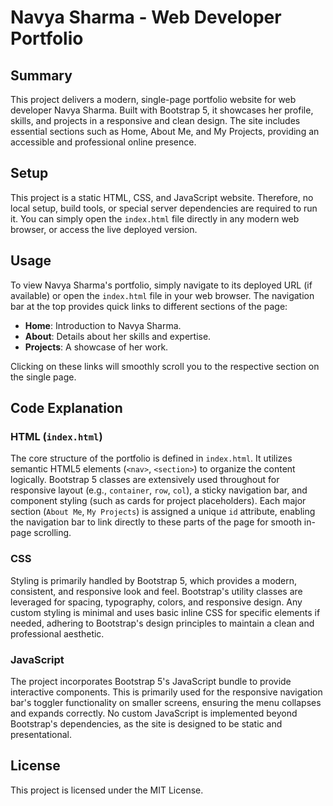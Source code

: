 # Navya Sharma - Web Developer Portfolio

## Summary
This project delivers a modern, single-page portfolio website for web developer Navya Sharma. Built with Bootstrap 5, it showcases her profile, skills, and projects in a responsive and clean design. The site includes essential sections such as Home, About Me, and My Projects, providing an accessible and professional online presence.

## Setup
This project is a static HTML, CSS, and JavaScript website. Therefore, no local setup, build tools, or special server dependencies are required to run it. You can simply open the `index.html` file directly in any modern web browser, or access the live deployed version.

## Usage
To view Navya Sharma's portfolio, simply navigate to its deployed URL (if available) or open the `index.html` file in your web browser. The navigation bar at the top provides quick links to different sections of the page:
*   **Home**: Introduction to Navya Sharma.
*   **About**: Details about her skills and expertise.
*   **Projects**: A showcase of her work.

Clicking on these links will smoothly scroll you to the respective section on the single page.

## Code Explanation

### HTML (`index.html`)
The core structure of the portfolio is defined in `index.html`. It utilizes semantic HTML5 elements (`<nav>`, `<section>`) to organize the content logically. Bootstrap 5 classes are extensively used throughout for responsive layout (e.g., `container`, `row`, `col`), a sticky navigation bar, and component styling (such as cards for project placeholders). Each major section (`About Me`, `My Projects`) is assigned a unique `id` attribute, enabling the navigation bar to link directly to these parts of the page for smooth in-page scrolling.

### CSS
Styling is primarily handled by Bootstrap 5, which provides a modern, consistent, and responsive look and feel. Bootstrap's utility classes are leveraged for spacing, typography, colors, and responsive design. Any custom styling is minimal and uses basic inline CSS for specific elements if needed, adhering to Bootstrap's design principles to maintain a clean and professional aesthetic.

### JavaScript
The project incorporates Bootstrap 5's JavaScript bundle to provide interactive components. This is primarily used for the responsive navigation bar's toggler functionality on smaller screens, ensuring the menu collapses and expands correctly. No custom JavaScript is implemented beyond Bootstrap's dependencies, as the site is designed to be static and presentational.

## License
This project is licensed under the MIT License.